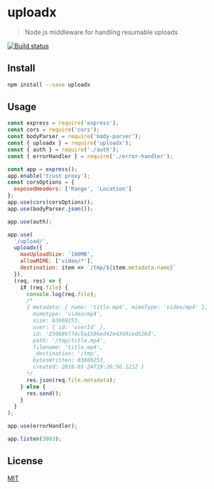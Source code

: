 # uploadx

> Node.js middleware for handling resumable uploads

<!-- [![npm version][npm-image]][npm-url] -->
[![Build status][travis-image]][travis-url]



## Install

```sh
npm install --save uploadx
```

## Usage

```js
const express = require('express');
const cors = require('cors');
const bodyParser = require('body-parser');
const { uploadx } = require('uploadx');
const { auth } = require('./auth');
const { errorHandler } = require('./error-handler');

const app = express();
app.enable('trust proxy');
const corsOptions = {
  exposedHeaders: ['Range', 'Location']
};
app.use(cors(corsOptions));
app.use(bodyParser.json());

app.use(auth);

app.use(
  '/upload/',
  uploadx({
    maxUploadSize: '180MB',
    allowMIME: ['video/*'],
    destination: item => `/tmp/${item.metadata.name}`
  }),
  (req, res) => {
    if (req.file) {
      console.log(req.file);
      /*
      { metadata: { name: 'title.mp4', mimeType: 'video/mp4' },
        mimetype: 'video/mp4',
        size: 83869253,
        user: { id: 'userId' },
        id: '250886f74c5a1596ed42e43d4ced526d',
        path: '/tmp/title.mp4',
        filename: 'title.mp4',
        _destination: '/tmp',
        bytesWritten: 83869253,
        created: 2018-05-24T19:26:56.121Z }
      */
      res.json(req.file.metadata);
    } else {
      res.send();
    }
  }
);

app.use(errorHandler);

app.listen(3003);
```

## License

[MIT](LICENSE)

[npm-image]: https://img.shields.io/npm/v/uploadx.svg
[npm-url]: https://www.npmjs.com/package/uploadx
[travis-image]: https://img.shields.io/travis/kukhariev/uploadx/master.svg
[travis-url]: https://travis-ci.org/kukhariev/uploadx

